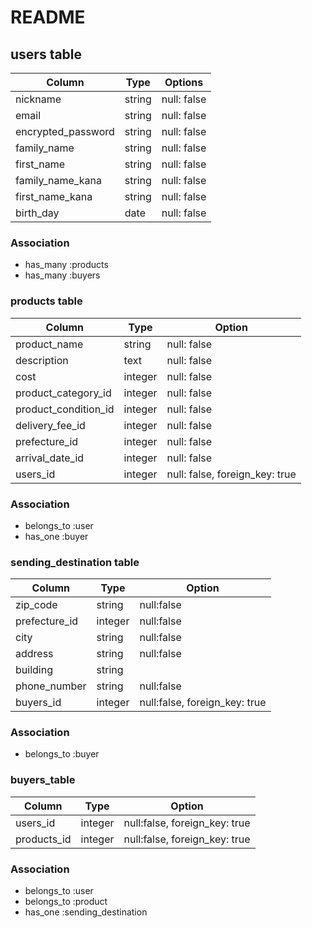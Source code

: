 # README

## users table

| Column                | Type    | Options     |
| --------------------- | ------- | ----------- |
| nickname              | string  | null: false |
| email                 | string  | null: false |
| encrypted_password    | string  | null: false |
| family_name           | string  | null: false |
| first_name            | string  | null: false |
| family_name_kana      | string  | null: false |
| first_name_kana       | string  | null: false |
| birth_day             | date    | null: false |


### Association
- has_many :products
- has_many :buyers


### products table

| Column               | Type       | Option                         |
| -----------------    | ---------  | ------------------------------ | 
| product_name         | string     | null: false                    |
| description          | text       | null: false                    |
| cost                 | integer    | null: false                    |
| product_category_id  | integer    | null: false                    |
| product_condition_id | integer    | null: false                    |
| delivery_fee_id      | integer    | null: false                    |
| prefecture_id        | integer    | null: false                    |
| arrival_date_id      | integer    | null: false                    |
| users_id             | integer    | null: false, foreign_key: true |
 

### Association
- belongs_to :user
- has_one :buyer


### sending_destination table

| Column        |Type       | Option                        |
| ------------  | --------  | ----------------------------- | 
| zip_code      | string    | null:false                    |
| prefecture_id | integer   | null:false                    |
| city          | string    | null:false                    |
| address       | string    | null:false                    |
| building      | string    |                               | 
| phone_number  | string    | null:false                    |
| buyers_id     | integer   | null:false, foreign_key: true |


### Association
- belongs_to :buyer


### buyers_table

| Column      |Type     | Option                        |
| ----------- | ------- | ----------------------------- | 
| users_id    | integer | null:false, foreign_key: true |
| products_id | integer | null:false, foreign_key: true |


### Association
- belongs_to :user
- belongs_to :product
- has_one :sending_destination
